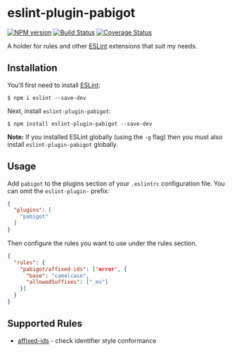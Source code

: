 # eslint-plugin-pabigot

[![NPM version](https://img.shields.io/npm/v/eslint-plugin-pabigot.svg)](https://www.npmjs.com/package/eslint-plugin-pabigot "View this project on NPM")
[![Build Status](https://travis-ci.org/pabigot/eslint-plugin-pabigot.svg?branch=master)](https://travis-ci.org/pabigot/eslint-plugin-pabigot "Check build status on TravisCI")
[![Coverage Status](https://coveralls.io/repos/github/pabigot/eslint-plugin-pabigot/badge.svg?branch=master)](https://coveralls.io/github/pabigot/eslint-plugin-pabigot?branch=master "Check coverage status on Coveralls")

A holder for rules and other [ESLint][] extensions that suit my needs.

## Installation

You'll first need to install [ESLint][]:

```
$ npm i eslint --save-dev
```

Next, install `eslint-plugin-pabigot`:

```
$ npm install eslint-plugin-pabigot --save-dev
```

**Note:** If you installed ESLint globally (using the `-g` flag) then
you must also install `eslint-plugin-pabigot` globally.

## Usage

Add `pabigot` to the plugins section of your `.eslintrc` configuration
file. You can omit the `eslint-plugin-` prefix:

```json
{
  "plugins": [
    "pabigot"
  ]
}
```


Then configure the rules you want to use under the rules section.

```json
{
  "rules": {
    "pabigot/affixed-ids": ['error', {
      "base": "camelcase",
      "allowedSuffixes": ["_ms"]
    }]
  }
}
```

## Supported Rules

* [affixed-ids](docs/rules/affixed-ids.md) - check identifier style conformance

[ESLint]: http://eslint.org
